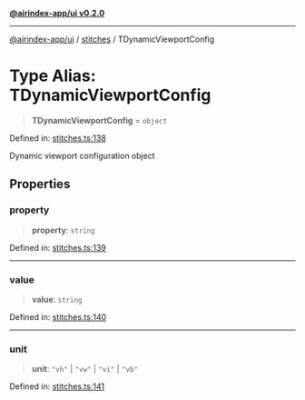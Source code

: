 [**@airindex-app/ui v0.2.0**](../../README.md)

***

[@airindex-app/ui](../../README.md) / [stitches](../README.md) / TDynamicViewportConfig

# Type Alias: TDynamicViewportConfig

> **TDynamicViewportConfig** = `object`

Defined in: [stitches.ts:138](https://github.com/airindex-app/ui/blob/d4937753d6b61e212bc6c6c85f1f66df7da59eda/src/types/stitches.ts#L138)

Dynamic viewport configuration object

## Properties

### property

> **property**: `string`

Defined in: [stitches.ts:139](https://github.com/airindex-app/ui/blob/d4937753d6b61e212bc6c6c85f1f66df7da59eda/src/types/stitches.ts#L139)

***

### value

> **value**: `string`

Defined in: [stitches.ts:140](https://github.com/airindex-app/ui/blob/d4937753d6b61e212bc6c6c85f1f66df7da59eda/src/types/stitches.ts#L140)

***

### unit

> **unit**: `"vh"` \| `"vw"` \| `"vi"` \| `"vb"`

Defined in: [stitches.ts:141](https://github.com/airindex-app/ui/blob/d4937753d6b61e212bc6c6c85f1f66df7da59eda/src/types/stitches.ts#L141)
